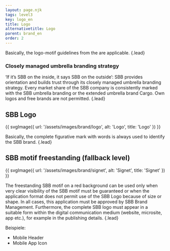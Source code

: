 ```yaml
---
layout: page.njk
tags: level3
key: logo_en
title: Logo
alternativetitle: Logo
parent: brand_en
order: 2
---
```


Basically, the logo-motif guidelines from the <sbb-link variant="inline" type="button" target="_blank" href="https://brand.sbb.ch/document/4">are applicable</sbb-link>. {.lead}

### Closely managed umbrella branding strategy
‘If it’s SBB on the inside, it says SBB on the outside’: SBB provides orientation and builds trust through its closely managed umbrella branding strategy. Every market share of the SBB company is consistently marked with the SBB umbrella branding or the extended umbrella brand Cargo. Own logos and free brands are not permitted. {.lead}

## SBB Logo
{{ svgImage({
    url: '/assets/images/brand/logo',
    alt: 'Logo',
    title: 'Logo'
}) }}

Basically, the complete figurative mark with words is always used to identify the SBB brand. {.lead}


## SBB motif freestanding (fallback level)
{{ svgImage({
    url: '/assets/images/brand/signet',
    alt: 'Signet',
    title: 'Signet'
}) }}

The freestanding SBB motif on a red background can be used only when very clear visibility of the SBB motif must be guaranteed or when the application format does not permit use of the SBB Logo because of size or shape. In all cases, this application must be approved by SBB Brand Management. Furthermore, the complete SBB logo must appear in a suitable form within the digital communication medium (website, microsite, app etc.), for example in the publishing details. {.lead}

Beispiele:
- <sbb-link variant="inline" type="button" href="/{{page.lang}}/design-system/mobile/components/header/">Mobile Header</sbb-link>
- <sbb-link variant="inline" type="button" href="/{{page.lang}}/guidelines/regulations/app-icons/">Mobile App Icon</sbb-link>